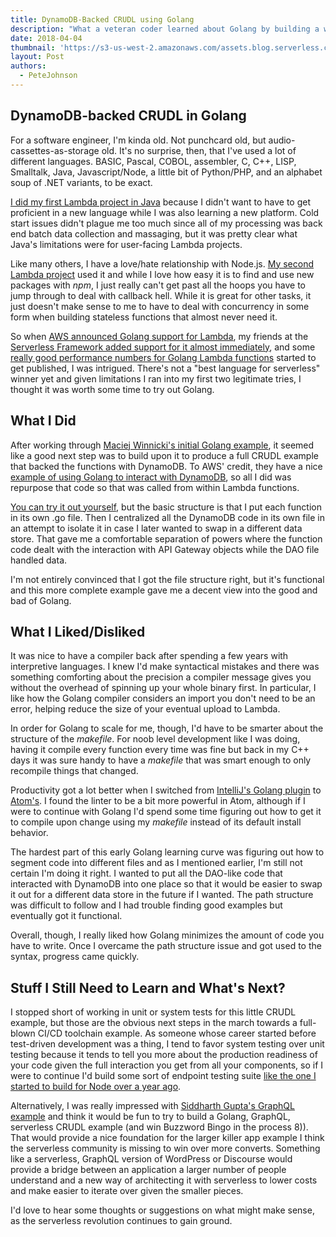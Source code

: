```yaml
---
title: DynamoDB-Backed CRUDL using Golang
description: "What a veteran coder learned about Golang by building a working CRUDL serverless example."
date: 2018-04-04
thumbnail: 'https://s3-us-west-2.amazonaws.com/assets.blog.serverless.com/Golang/golang-logo.png'
layout: Post
authors:
  - PeteJohnson
---
```


## DynamoDB-backed CRUDL in Golang

For a software engineer, I&#39;m kinda old.  Not punchcard old, but audio-cassettes-as-storage old.  It&#39;s no surprise, then, that I&#39;ve used a lot of different languages.  BASIC, Pascal, COBOL, assembler, C, C++, LISP, Smalltalk, Java, Javascript/Node, a little bit of Python/PHP, and an alphabet soup of .NET variants, to be exact.

[I did my first Lambda project in Java](https://fmlnerd.com/2016/08/16/30k-page-views-for-0-21-a-serverless-story/) because I didn&#39;t want to have to get proficient in a new language while I was also learning a new platform.  Cold start issues didn&#39;t plague me too much since all of my processing was back end batch data collection and massaging, but it was pretty clear what Java&#39;s limitations were for user-facing Lambda projects.

Like many others, I have a love/hate relationship with Node.js.   [My second Lambda project](http://functionrouter.com/) used it and while I love how easy it is to find and use new packages with _npm_, I just really can&#39;t get past all the hoops you have to jump through to deal with callback hell.  While it is great for other tasks, it just doesn&#39;t make sense to me to have to deal with concurrency in some form when building stateless functions that almost never need it.

So when [AWS announced Golang support for Lambda](https://aws.amazon.com/blogs/compute/announcing-go-support-for-aws-lambda/), my friends at the [Serverless Framework added support for it almost immediately](https://serverless.com/blog/framework-example-golang-lambda-support/), and some [really good performance numbers for Golang Lambda functions](https://hackernoon.com/aws-lambda-go-vs-node-js-performance-benchmark-1c8898341982) started to get published, I was intrigued.  There&#39;s not a &quot;best language for serverless&quot; winner yet and given limitations I ran into my first two legitimate tries, I thought it was worth some time to try out Golang.

## What I Did

After working through [Maciej Winnicki&#39;s initial Golang example](https://serverless.com/blog/framework-example-golang-lambda-support/), it seemed like a good next step was to build upon it to produce a full CRUDL example that backed the functions with DynamoDB.  To AWS&#39; credit, they have a nice [example of using Golang to interact with DynamoDB](https://github.com/awsdocs/aws-doc-sdk-examples/tree/master/go/example_code/dynamodb), so all I did was repurpose that code so that was called from within Lambda functions.

[You can try it out yourself](https://github.com/nerdguru/go-sls-crud), but the basic structure is that I put each function in its own .go file. Then I centralized all the DynamoDB code in its own file in an attempt to isolate it in case I later wanted to swap in a different data store.  That gave me a comfortable separation of powers where the function code dealt with the interaction with API Gateway objects while the DAO file handled data.

I&#39;m not entirely convinced that I got the file structure right, but it&#39;s functional and this more complete example gave me a decent view into the good and bad of Golang.

## What I Liked/Disliked

It was nice to have a compiler back after spending a few years with interpretive languages.  I knew I&#39;d make syntactical mistakes and there was something comforting about the precision a compiler message gives you without the overhead of spinning up your whole binary first.  In particular, I like how the Golang compiler considers an import you don&#39;t need to be an error, helping reduce the size of your eventual upload to Lambda.

In order for Golang to scale for me, though, I&#39;d have to be smarter about the structure of the _makefile_.  For noob level development like I was doing, having it compile every function every time was fine but back in my C++ days it was sure handy to have a _makefile_ that was smart enough to only recompile things that changed.

Productivity got a lot better when I switched from [IntelliJ&#39;s Golang plugin](https://plugins.jetbrains.com/plugin/5047-go-language-golang-org-support-plugin) to [Atom&#39;s](https://atom.io/packages/go-plus).  I found the linter to be a bit more powerful in Atom, although if I were to continue with Golang I&#39;d spend some time figuring out how to get it to compile upon change using my _makefile_ instead of its default install behavior.

The hardest part of this early Golang learning curve was figuring out how to segment code into different files and as I mentioned earlier, I&#39;m still not certain I&#39;m doing it right.  I wanted to put all the DAO-like code that interacted with DynamoDB into one place so that it would be easier to swap it out for a different data store in the future if I wanted.  The path structure was difficult to follow and I had trouble finding good examples but eventually got it functional.

Overall, though, I really liked how Golang minimizes the amount of code you have to write.  Once I overcame the path structure issue and got used to the syntax, progress came quickly.

## Stuff I Still Need to Learn and What&#39;s Next?

I stopped short of working in unit or system tests for this little CRUDL example, but those are the obvious next steps in the march towards a full-blown CI/CD toolchain example.  As someone whose career started before test-driven development was a thing, I tend to favor system testing over unit testing because it tends to tell you more about the production readiness of your code given the full interaction you get from all your components, so if I were to continue I&#39;d build some sort of endpoint testing suite [like the one I started to build for Node over a year ago](https://serverless.com/blog/cicd-for-serverless-part-1/).

Alternatively, I was really impressed with [Siddharth Gupta&#39;s GraphQL example](https://serverless.com/blog/running-scalable-reliable-graphql-endpoint-with-serverless/) and think it would be fun to try to build a Golang, GraphQL, serverless CRUDL example (and win Buzzword Bingo in the process 8)).  That would provide a nice foundation for the larger killer app example I think the serverless community is missing to win over more converts.  Something like a serverless, GraphQL version of WordPress or Discourse would provide a bridge between an application a larger number of people understand and a new way of architecting it with serverless to lower costs and make easier to iterate over given the smaller pieces.

I&#39;d love to hear some thoughts or suggestions on what might make sense, as the serverless revolution continues to gain ground.
